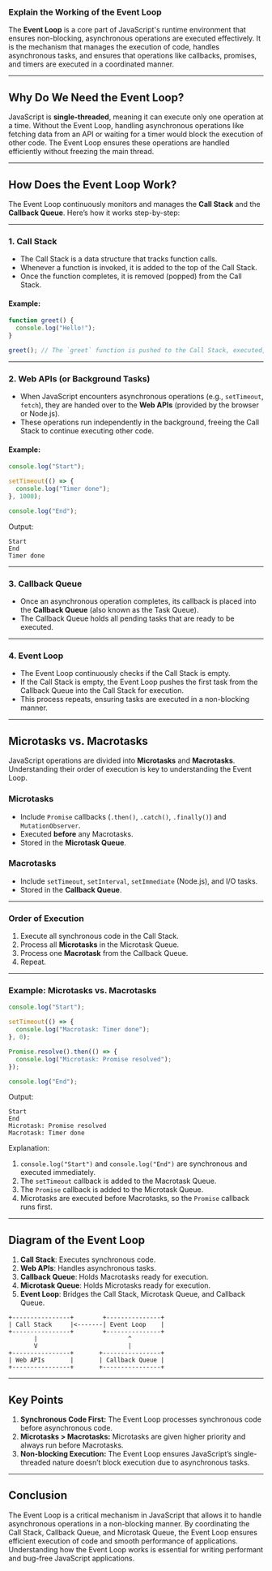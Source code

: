 ### **Explain the Working of the Event Loop**

The **Event Loop** is a core part of JavaScript's runtime environment that ensures non-blocking, asynchronous operations are executed effectively. It is the mechanism that manages the execution of code, handles asynchronous tasks, and ensures that operations like callbacks, promises, and timers are executed in a coordinated manner.

---

## **Why Do We Need the Event Loop?**

JavaScript is **single-threaded**, meaning it can execute only one operation at a time. Without the Event Loop, handling asynchronous operations like fetching data from an API or waiting for a timer would block the execution of other code. The Event Loop ensures these operations are handled efficiently without freezing the main thread.

---

## **How Does the Event Loop Work?**

The Event Loop continuously monitors and manages the **Call Stack** and the **Callback Queue**. Here’s how it works step-by-step:

---

### **1. Call Stack**

- The Call Stack is a data structure that tracks function calls.
- Whenever a function is invoked, it is added to the top of the Call Stack.
- Once the function completes, it is removed (popped) from the Call Stack.

#### Example:

```javascript
function greet() {
  console.log("Hello!");
}

greet(); // The `greet` function is pushed to the Call Stack, executed, and then popped.
```

---

### **2. Web APIs (or Background Tasks)**

- When JavaScript encounters asynchronous operations (e.g., `setTimeout`, `fetch`), they are handed over to the **Web APIs** (provided by the browser or Node.js).
- These operations run independently in the background, freeing the Call Stack to continue executing other code.

#### Example:

```javascript
console.log("Start");

setTimeout(() => {
  console.log("Timer done");
}, 1000);

console.log("End");
```

Output:

```
Start
End
Timer done
```

---

### **3. Callback Queue**

- Once an asynchronous operation completes, its callback is placed into the **Callback Queue** (also known as the Task Queue).
- The Callback Queue holds all pending tasks that are ready to be executed.

---

### **4. Event Loop**

- The Event Loop continuously checks if the Call Stack is empty.
- If the Call Stack is empty, the Event Loop pushes the first task from the Callback Queue into the Call Stack for execution.
- This process repeats, ensuring tasks are executed in a non-blocking manner.

---

## **Microtasks vs. Macrotasks**

JavaScript operations are divided into **Microtasks** and **Macrotasks**. Understanding their order of execution is key to understanding the Event Loop.

### **Microtasks**

- Include `Promise` callbacks (`.then()`, `.catch()`, `.finally()`) and `MutationObserver`.
- Executed **before** any Macrotasks.
- Stored in the **Microtask Queue**.

### **Macrotasks**

- Include `setTimeout`, `setInterval`, `setImmediate` (Node.js), and I/O tasks.
- Stored in the **Callback Queue**.

---

### **Order of Execution**

1. Execute all synchronous code in the Call Stack.
2. Process all **Microtasks** in the Microtask Queue.
3. Process one **Macrotask** from the Callback Queue.
4. Repeat.

---

### **Example: Microtasks vs. Macrotasks**

```javascript
console.log("Start");

setTimeout(() => {
  console.log("Macrotask: Timer done");
}, 0);

Promise.resolve().then(() => {
  console.log("Microtask: Promise resolved");
});

console.log("End");
```

Output:

```
Start
End
Microtask: Promise resolved
Macrotask: Timer done
```

Explanation:

1. `console.log("Start")` and `console.log("End")` are synchronous and executed immediately.
2. The `setTimeout` callback is added to the Macrotask Queue.
3. The `Promise` callback is added to the Microtask Queue.
4. Microtasks are executed before Macrotasks, so the `Promise` callback runs first.

---

## **Diagram of the Event Loop**

1. **Call Stack**: Executes synchronous code.
2. **Web APIs**: Handles asynchronous tasks.
3. **Callback Queue**: Holds Macrotasks ready for execution.
4. **Microtask Queue**: Holds Microtasks ready for execution.
5. **Event Loop**: Bridges the Call Stack, Microtask Queue, and Callback Queue.

```plaintext
+----------------+        +---------------+
| Call Stack     |<-------| Event Loop    |
+----------------+        +---------------+
       |                         ^
       V                         |
+----------------+       +----------------+
| Web APIs       |       | Callback Queue |
+----------------+       +----------------+
```

---

## **Key Points**

1. **Synchronous Code First:** The Event Loop processes synchronous code before asynchronous code.
2. **Microtasks > Macrotasks:** Microtasks are given higher priority and always run before Macrotasks.
3. **Non-blocking Execution:** The Event Loop ensures JavaScript’s single-threaded nature doesn’t block execution due to asynchronous tasks.

---

## **Conclusion**

The Event Loop is a critical mechanism in JavaScript that allows it to handle asynchronous operations in a non-blocking manner. By coordinating the Call Stack, Callback Queue, and Microtask Queue, the Event Loop ensures efficient execution of code and smooth performance of applications. Understanding how the Event Loop works is essential for writing performant and bug-free JavaScript applications.